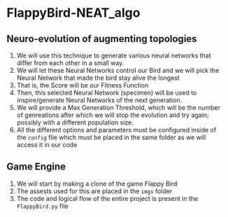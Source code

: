 # FlappyBird-NEAT_algo
## Neuro-evolution of augmenting topologies
1. We will use this technique to generate various neural networks that differ from each other in a small way.
2. We will let these Neural Networks control our Bird and we will pick the Neural Network that made the bird stay alive the longest 
3. That is, the Score will be our Fitness Function
4. Then, this selected Neural Network (specimen) will be used to inspire/generate Neural Networks of the next generation.
5. We will provide a Max Generation Threshold, which will be the number of genreations after which we will stop the evolution and try again; possibly with a different population size.
6. All the different options and parameters must be configured inside of the `config` file which must be placed in the same folder as we will access it in our code

## Game Engine
1. We will start by making a clone of the game Flappy Bird 
2. The assests used for this are placed in the `imgs` folder
3. The code and logical flow of the entire project is present in the `FlappyBird.py` file
